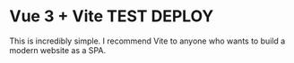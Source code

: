 # Vue 3 + Vite TEST DEPLOY

This is incredibly simple.  I recommend Vite to anyone who wants to build a modern website as a SPA. 
